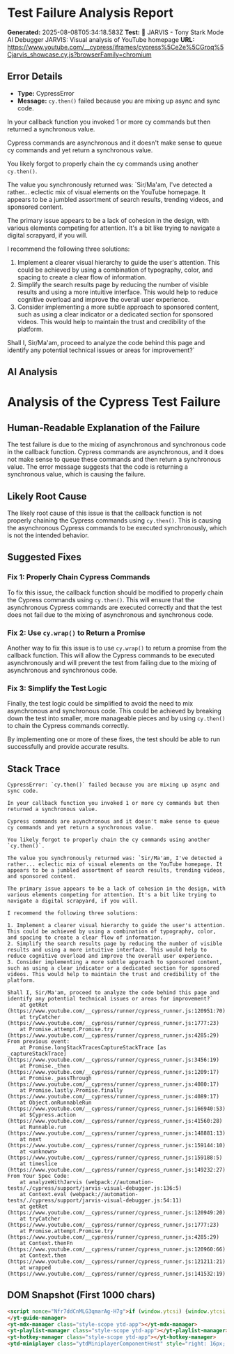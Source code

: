 
# Test Failure Analysis Report

**Generated:** 2025-08-08T05:34:18.583Z
**Test:** 🤖 JARVIS - Tony Stark Mode AI Debugger JARVIS: Visual analysis of YouTube homepage
**URL:** https://www.youtube.com/__cypress/iframes/cypress%5Ce2e%5CGroq%5Cjarvis_showcase.cy.js?browserFamily=chromium

## Error Details
- **Type:** CypressError
- **Message:** `cy.then()` failed because you are mixing up async and sync code.

In your callback function you invoked 1 or more cy commands but then returned a synchronous value.

Cypress commands are asynchronous and it doesn't make sense to queue cy commands and yet return a synchronous value.

You likely forgot to properly chain the cy commands using another `cy.then()`.

The value you synchronously returned was: `Sir/Ma'am, I've detected a rather... eclectic mix of visual elements on the YouTube homepage. It appears to be a jumbled assortment of search results, trending videos, and sponsored content.

The primary issue appears to be a lack of cohesion in the design, with various elements competing for attention. It's a bit like trying to navigate a digital scrapyard, if you will.

I recommend the following three solutions:

1. Implement a clearer visual hierarchy to guide the user's attention. This could be achieved by using a combination of typography, color, and spacing to create a clear flow of information.
2. Simplify the search results page by reducing the number of visible results and using a more intuitive interface. This would help to reduce cognitive overload and improve the overall user experience.
3. Consider implementing a more subtle approach to sponsored content, such as using a clear indicator or a dedicated section for sponsored videos. This would help to maintain the trust and credibility of the platform.

Shall I, Sir/Ma'am, proceed to analyze the code behind this page and identify any potential technical issues or areas for improvement?`

## AI Analysis
# Analysis of the Cypress Test Failure

## Human-Readable Explanation of the Failure

The test failure is due to the mixing of asynchronous and synchronous code in the callback function. Cypress commands are asynchronous, and it does not make sense to queue these commands and then return a synchronous value. The error message suggests that the code is returning a synchronous value, which is causing the failure.

## Likely Root Cause

The likely root cause of this issue is that the callback function is not properly chaining the Cypress commands using `cy.then()`. This is causing the asynchronous Cypress commands to be executed synchronously, which is not the intended behavior.

## Suggested Fixes

### Fix 1: Properly Chain Cypress Commands

To fix this issue, the callback function should be modified to properly chain the Cypress commands using `cy.then()`. This will ensure that the asynchronous Cypress commands are executed correctly and that the test does not fail due to the mixing of asynchronous and synchronous code.

### Fix 2: Use `cy.wrap()` to Return a Promise

Another way to fix this issue is to use `cy.wrap()` to return a promise from the callback function. This will allow the Cypress commands to be executed asynchronously and will prevent the test from failing due to the mixing of asynchronous and synchronous code.

### Fix 3: Simplify the Test Logic

Finally, the test logic could be simplified to avoid the need to mix asynchronous and synchronous code. This could be achieved by breaking down the test into smaller, more manageable pieces and by using `cy.then()` to chain the Cypress commands correctly.

By implementing one or more of these fixes, the test should be able to run successfully and provide accurate results.

## Stack Trace
```
CypressError: `cy.then()` failed because you are mixing up async and sync code.

In your callback function you invoked 1 or more cy commands but then returned a synchronous value.

Cypress commands are asynchronous and it doesn't make sense to queue cy commands and yet return a synchronous value.

You likely forgot to properly chain the cy commands using another `cy.then()`.

The value you synchronously returned was: `Sir/Ma'am, I've detected a rather... eclectic mix of visual elements on the YouTube homepage. It appears to be a jumbled assortment of search results, trending videos, and sponsored content.

The primary issue appears to be a lack of cohesion in the design, with various elements competing for attention. It's a bit like trying to navigate a digital scrapyard, if you will.

I recommend the following three solutions:

1. Implement a clearer visual hierarchy to guide the user's attention. This could be achieved by using a combination of typography, color, and spacing to create a clear flow of information.
2. Simplify the search results page by reducing the number of visible results and using a more intuitive interface. This would help to reduce cognitive overload and improve the overall user experience.
3. Consider implementing a more subtle approach to sponsored content, such as using a clear indicator or a dedicated section for sponsored videos. This would help to maintain the trust and credibility of the platform.

Shall I, Sir/Ma'am, proceed to analyze the code behind this page and identify any potential technical issues or areas for improvement?`
    at getRet (https://www.youtube.com/__cypress/runner/cypress_runner.js:120951:70)
    at tryCatcher (https://www.youtube.com/__cypress/runner/cypress_runner.js:1777:23)
    at Promise.attempt.Promise.try (https://www.youtube.com/__cypress/runner/cypress_runner.js:4285:29)
From previous event:
    at Promise.longStackTracesCaptureStackTrace [as _captureStackTrace] (https://www.youtube.com/__cypress/runner/cypress_runner.js:3456:19)
    at Promise._then (https://www.youtube.com/__cypress/runner/cypress_runner.js:1209:17)
    at Promise._passThrough (https://www.youtube.com/__cypress/runner/cypress_runner.js:4080:17)
    at Promise.lastly.Promise.finally (https://www.youtube.com/__cypress/runner/cypress_runner.js:4089:17)
    at Object.onRunnableRun (https://www.youtube.com/__cypress/runner/cypress_runner.js:166940:53)
    at $Cypress.action (https://www.youtube.com/__cypress/runner/cypress_runner.js:41560:28)
    at Runnable.run (https://www.youtube.com/__cypress/runner/cypress_runner.js:148881:13)
    at next (https://www.youtube.com/__cypress/runner/cypress_runner.js:159144:10)
    at <unknown> (https://www.youtube.com/__cypress/runner/cypress_runner.js:159188:5)
    at timeslice (https://www.youtube.com/__cypress/runner/cypress_runner.js:149232:27)
From Your Spec Code:
    at analyzeWithJarvis (webpack://automation-tests/./cypress/support/jarvis-visual-debugger.js:136:5)
    at Context.eval (webpack://automation-tests/./cypress/support/jarvis-visual-debugger.js:54:11)
    at getRet (https://www.youtube.com/__cypress/runner/cypress_runner.js:120949:20)
    at tryCatcher (https://www.youtube.com/__cypress/runner/cypress_runner.js:1777:23)
    at Promise.attempt.Promise.try (https://www.youtube.com/__cypress/runner/cypress_runner.js:4285:29)
    at Context.thenFn (https://www.youtube.com/__cypress/runner/cypress_runner.js:120960:66)
    at Context.then (https://www.youtube.com/__cypress/runner/cypress_runner.js:121211:21)
    at wrapped (https://www.youtube.com/__cypress/runner/cypress_runner.js:141532:19)
```

## DOM Snapshot (First 1000 chars)
```html
<script nonce="Nfr7ddCnMLG3qmarAg-H7g">if (window.ytcsi) {window.ytcsi.tick('bs', null, '');}</script><script nonce="Nfr7ddCnMLG3qmarAg-H7g">ytcfg.set('initialBodyClientWidth', document.body.clientWidth);</script><script nonce="Nfr7ddCnMLG3qmarAg-H7g">if (window.ytcsi) {window.ytcsi.tick('ai', null, '');}</script><ytd-app darker-dark-theme="" frosted-glass-exp="" mini-guide-visible=""><!--css-build:shady--><!--css_build_scope:ytd-app--><!--css_build_styles:video.youtube.src.web.polymer.shared.ui.styles.yt_base_styles.yt.base.styles.css.js--><yt-guide-manager id="guide-service" class="style-scope ytd-app">
</yt-guide-manager>
<yt-mdx-manager class="style-scope ytd-app"></yt-mdx-manager>
<yt-playlist-manager class="style-scope ytd-app"></yt-playlist-manager>
<yt-hotkey-manager class="style-scope ytd-app"></yt-hotkey-manager>
<ytd-miniplayer class="ytdMiniplayerComponentHost" style="right: 16px; bottom: 16px; width: 400px; height: 301px;"><div class="ytdMiniplayerComponentContent"><yt-dra...
```
